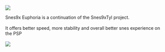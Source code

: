 <img src='http://cdn.pspslimhacks.com/wp-content/uploads/2010/08/Super_Nintendo_logo.png'>

Snes9x Euphoria is a continuation of the Snes9xTyl project.<br>
<br>
It offers better speed, more stability and overall better snes experience on the PSP<br>
<br>
<img src='http://exophase.com/wp-content/uploads/2009/10/snes9.jpg'>